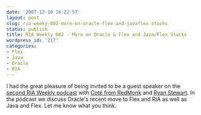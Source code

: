 ```yaml
---
date: '2007-12-10 16:22:57'
layout: post
slug: ria-weeky-002-more-on-oracle-flex-and-javaflex-stacks
status: publish
title: RIA Weekly 002 - More on Oracle & Flex and Java/Flex Stacks
wordpress_id: '217'
categories:
- Flex
- Java
- Oracle
- RIA
---
```


I had the great pleasure of being invited to be a guest speaker on the [second RIA Weekly podcast](http://redmonk.libsyn.com/index.php?post_id=285181) with [Coté from RedMonk](http://www.redmonk.com/cote/) and [Ryan Stewart](http://blog.digitalbackcountry.com/).  In the podcast we discuss Oracle's recent move to Flex and RIA as well as Java and Flex.  Let me know what you think.
